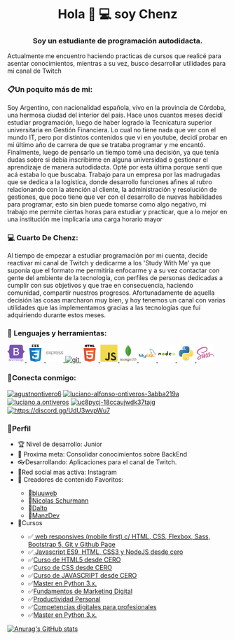 



<h1 align="center">Hola 👋 💻 soy Chenz </h1>
<h3 align="center">Soy un estudiante de programación autodidacta.</h3>

<p align="left"> Actualmente me encuentro haciendo practicas de cursos que realicé para asentar conocimientos, mientras a su vez, busco
desarrollar utilidades para mi canal de Twitch</p>

<h3 align="left">📋Un poquito más de mi:</h3>
<p>Soy Argentino, con nacionalidad española, vivo en la provincia de Córdoba, una hermosa ciudad del interior del país. Hace unos cuantos meses decidí estudiar programación, luego de haber logrado la Tecnicatura superior universitaria en Gestión Financiera. Lo cual no tiene nada que ver con el mundo IT, pero por distintos contenidos que vi en youtube, decidí probar en mi último año de carrera de que se trataba programar y me encantó. Finalmente, luego de pensarlo un tiempo tomé una decisión, ya que tenía dudas sobre si debía inscribirme en alguna universidad o gestionar el aprendizaje de manera autodidacta. Opté por esta última porque sentí que acá estaba lo que buscaba. Trabajo para un empresa por las madrugadas que se dedica a la logística, donde desarrollo funciones afines al rubro relacionando con la atención al cliente, la administración y resolución de gestiones, que poco tiene que ver con el desarrollo de nuevas habilidades para programar, esto sin bien puede tomarse como algo negativo, mi trabajo me permite ciertas horas para estudiar y practicar, que a lo mejor en una institución me implicaría una carga horario mayor</p>

<h3 align="left">💻 Cuarto De Chenz:</h3>
<p> Al tiempo de empezar a estudiar programación por mi cuenta, decide reactivar mi canal de Twitch y dedicarme a los 'Study With Me' ya que suponía que el formato me permitiría enfocarme y a su vez contactar con gente del ambiente de la tecnología, con perfiles de personas dedicadas  a cumplir con sus objetivos y que trae en consecuencia, haciendo comunidad, compartir nuestros progresos. Afortunadamente de aquella decisión las cosas marcharon muy bien, y hoy tenemos un canal con varias utilidades que las implementamos gracias a las tecnologías que fuí adquiriendo durante estos meses. </p>

<h3 align="left"> 🎫 Lenguajes y herramientas:</h3>
<p align="left"> <a href="https://getbootstrap.com" target="_blank" rel="noreferrer"> <img src="https://raw.githubusercontent.com/devicons/devicon/master/icons/bootstrap/bootstrap-plain-wordmark.svg" alt="bootstrap" width="40" height="40"/> </a> <a href="https://www.w3schools.com/css/" target="_blank" rel="noreferrer"> <img src="https://raw.githubusercontent.com/devicons/devicon/master/icons/css3/css3-original-wordmark.svg" alt="css3" width="40" height="40"/> </a> <a href="https://expressjs.com" target="_blank" rel="noreferrer"> <img src="https://raw.githubusercontent.com/devicons/devicon/master/icons/express/express-original-wordmark.svg" alt="express" width="40" height="40"/> </a> <a href="https://git-scm.com/" target="_blank" rel="noreferrer"> <img src="https://www.vectorlogo.zone/logos/git-scm/git-scm-icon.svg" alt="git" width="40" height="40"/> </a> <a href="https://www.w3.org/html/" target="_blank" rel="noreferrer"> <img src="https://raw.githubusercontent.com/devicons/devicon/master/icons/html5/html5-original-wordmark.svg" alt="html5" width="40" height="40"/> </a> <a href="https://developer.mozilla.org/en-US/docs/Web/JavaScript" target="_blank" rel="noreferrer"> <img src="https://raw.githubusercontent.com/devicons/devicon/master/icons/javascript/javascript-original.svg" alt="javascript" width="40" height="40"/> </a> <a href="https://www.mongodb.com/" target="_blank" rel="noreferrer"> <img src="https://raw.githubusercontent.com/devicons/devicon/master/icons/mongodb/mongodb-original-wordmark.svg" alt="mongodb" width="40" height="40"/> </a> <a href="https://www.mysql.com/" target="_blank" rel="noreferrer"> <img src="https://raw.githubusercontent.com/devicons/devicon/master/icons/mysql/mysql-original-wordmark.svg" alt="mysql" width="40" height="40"/> </a> <a href="https://nodejs.org" target="_blank" rel="noreferrer"> <img src="https://raw.githubusercontent.com/devicons/devicon/master/icons/nodejs/nodejs-original-wordmark.svg" alt="nodejs" width="40" height="40"/> </a> <a href="https://www.python.org" target="_blank" rel="noreferrer"> <img src="https://raw.githubusercontent.com/devicons/devicon/master/icons/python/python-original.svg" alt="python" width="40" height="40"/> </a> <a href="https://sass-lang.com" target="_blank" rel="noreferrer"> <img src="https://raw.githubusercontent.com/devicons/devicon/master/icons/sass/sass-original.svg" alt="sass" width="40" height="40"/> </a> </p>

<h3 align="left" > 📱Conecta conmigo:</h3>
<p align="left">
<a href="https://twitter.com/agustnontivero6" target="blank"><img align="center" src="https://raw.githubusercontent.com/rahuldkjain/github-profile-readme-generator/master/src/images/icons/Social/twitter.svg" alt="agustnontivero6" height="30" width="40" /></a>
<a href="https://linkedin.com/in/luciano-alfonso-ontiveros-3abba219a" target="blank"><img align="center" src="https://raw.githubusercontent.com/rahuldkjain/github-profile-readme-generator/master/src/images/icons/Social/linked-in-alt.svg" alt="luciano-alfonso-ontiveros-3abba219a" height="30" width="40" /></a>
<a href="https://instagram.com/luciano.a.ontiveros" target="blank"><img align="center" src="https://raw.githubusercontent.com/rahuldkjain/github-profile-readme-generator/master/src/images/icons/Social/instagram.svg" alt="luciano.a.ontiveros" height="30" width="40" /></a>
<a href="https://www.youtube.com/channel/UC8PYcJ-18cCaujWdk37TaJg" target="blank"><img align="center" src="https://raw.githubusercontent.com/rahuldkjain/github-profile-readme-generator/master/src/images/icons/Social/youtube.svg" alt="uc8pycj-18ccaujwdk37tajg" height="30" width="40" /></a>
<a href="https://discord.gg/UdU3wvpWu7" target="blank"><img align="center" src="https://raw.githubusercontent.com/rahuldkjain/github-profile-readme-generator/master/src/images/icons/Social/discord.svg" alt="https://discord.gg/UdU3wvpWu7" height="30" width="40" /></a>
</p>


<h3 align="left">💎Perfil</h3>
<ul>
  <li>🏆 Nivel de desarrollo: Junior</li>
  <li>🧩 Proxima meta: Consolidar conocimientos sobre BackEnd</li>
  <li>👓Desarrollando: Aplicaciones para el canal de Twitch.</li>
  <li>📡Red social mas activa: Instagram</li>
  <li>👔 Creadores de contenido Favoritos: </li>
      <ul>
          <li>📌<a href="https://bluuweb.github.io/desarrollo-web-bluuweb/">bluuweb </a></li>
          <li>📌<a href="https://www.udemy.com/course/aprende-javascript-es9-html-css3-y-nodejs-desde-cero/" target="_blank" rel="noreferrer">Nicolas Schurmann</a></li>
          <li>📌<a href="https://www.youtube.com/c/soydalto">Dalto</a></li>
          <li>📌<a href='https://lenguajejs.com/'>ManzDev</a></li>
      </ul>
   <li>📓Cursos</li>
  <ul>
      <li>✅<a href="https://www.udemy.com/course/curso-bootstrap-5/" target="_blank" rel="noreferrer"> web responsives (mobile first) c/ HTML, CSS, Flexbox, Sass, Bootstrap 5, Git y Github Page </a></li>
      <li>✅<a href="https://www.udemy.com/course/aprende-javascript-es9-html-css3-y-nodejs-desde-cero/" target="_blank" rel="noreferrer"> Javascript ES9, HTML, CSS3 y NodeJS desde cero </a></li>
      <li>✅<a href="https://www.youtube.com/watch?v=kN1XP-Bef7w" target="_blank" rel="noreferrer">Curso de HTML5 desde CERO</a></li>
      <li>✅<a href="https://www.youtube.com/watch?v=OWKXEJN67FE">Curso de CSS desde CERO </a></li>
      <li>✅<a href="https://www.youtube.com/watch?v=z95mZVUcJ-E&t=15908s">Curso de JAVASCRIPT desde CERO</a></li>
      <li>✅<a href='https://www.udemy.com/course/aprende-el-lenguaje-de-programacion-python3-practicando/learn/lecture/29252408?start=15#overview' target="_blank" rel="noreferrer">Master en Python 3.x.</a></li>
      <li>✅<a href="https://learndigital.withgoogle.com/activate/course/digital-marketing" target="_blank" rel="noreferrer">Fundamentos de Marketing Digital</a></li>
      <li>✅<a href="https://learndigital.withgoogle.com/activate/course/personal-productivity" target="_blank" rel="noreferrer">Productividad Personal</a></li>
      <li>✅<a href='https://learndigital.withgoogle.com/activate/course/digital-skills' target="_blank" rel="noreferrer">Competencias digitales para profesionales</a></li>
      <li>✅<a href='https://www.udemy.com/course/aprende-el-lenguaje-de-programacion-python3-practicando/learn/lecture/29252408?start=15#overview' target="_blank" rel="noreferrer">Master en Python 3.x.</a></li>
  </ul>
</ul>









[![Anurag's GitHub stats](https://github-readme-stats.vercel.app/api?username=lucianoontiveros)](https://github.com/lucianoontiveros/github-readme-stats)
